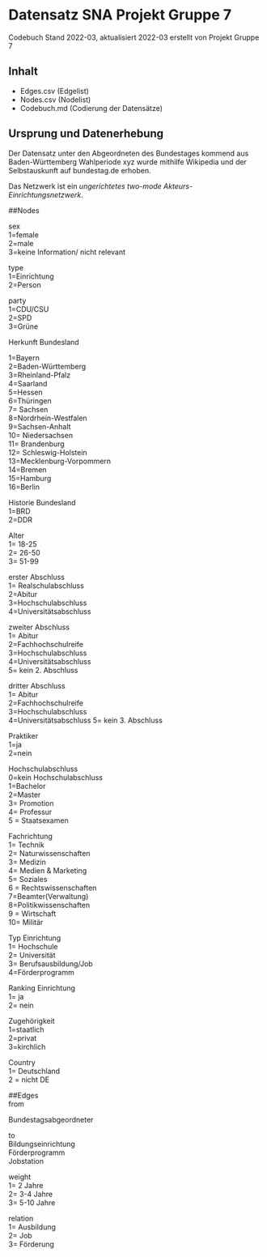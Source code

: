# Datensatz SNA Projekt Gruppe 7 #
Codebuch Stand 2022-03, aktualisiert 2022-03
erstellt von Projekt Gruppe 7 

## Inhalt
- Edges.csv (Edgelist)
- Nodes.csv (Nodelist)
- Codebuch.md (Codierung der Datensätze)

## Ursprung und Datenerhebung
Der Datensatz unter den Abgeordneten des Bundestages kommend aus Baden-Württemberg Wahlperiode xyz wurde mithilfe Wikipedia und der Selbstauskunft auf bundestag.de erhoben.

Das Netzwerk ist ein *ungerichtetes two-mode Akteurs-Einrichtungsnetzwerk*.


##Nodes

sex     
1=female	   
2=male	    
3=keine Information/ nicht relevant	   


type      
1=Einrichtung       
2=Person      

party      
1=CDU/CSU      
2=SPD     
3=Grüne     


Herkunft Bundesland    

1=Bayern       
2=Baden-Württemberg       
3=Rheinland-Pfalz       
4=Saarland       
5=Hessen        
6=Thüringen      
7= Sachsen      
8=Nordrhein-Westfalen     
9=Sachsen-Anhalt      
10= Niedersachsen      
11= Brandenburg     
12= Schleswig-Holstein      
13=Mecklenburg-Vorpommern         
14=Bremen        
15=Hamburg         
16=Berlin        

Historie Bundesland          
1=BRD       
2=DDR        


Alter        
1= 18-25       
2= 26-50      
3= 51-99         

erster Abschluss        
1= Realschulabschluss	    
2=Abitur	  
3=Hochschulabschluss	  
4=Universitätsabschluss	       

zweiter Abschluss        
1= Abitur	    
2=Fachhochschulreife	  
3=Hochschulabschluss	  
4=Universitätsabschluss 	      
5= kein 2. Abschluss      	

dritter Abschluss     
1= Abitur	   
2=Fachhochschulreife	  
3=Hochschulabschluss	
4=Universitätsabschluss	
5= kein 3. Abschluss	  

Praktiker         
1=ja      
2=nein      

Hochschulabschluss      
0=kein Hochschulabschluss      
1=Bachelor     
2=Master      
3= Promotion        
4= Professur        
5 = Staatsexamen         

Fachrichtung    
1= Technik	   
2= Naturwissenschaften	   
3= Medizin	   
4= Medien & Marketing	   
5= Soziales	     
6 = Rechtswissenschaften      
7=Beamter(Verwaltung)	   
8=Politikwissenschaften	    
9 = Wirtschaft	    
10= Militär	    


Typ Einrichtung      
1= Hochschule	  
2= Universität	  
3= Berufsausbildung/Job	    
4=Förderprogramm	    

Ranking Einrichtung      
1= ja     
2= nein      

Zugehörigkeit      
1=staatlich    
2=privat     
3=kirchlich   

Country     
1= Deutschland     
2 = nicht DE     



##Edges      
from	

Bundestagsabgeordneter	   

to	   
Bildungseinrichtung    
    Förderprogramm	      	
    Jobstation      
    
    
weight       
1= 2 Jahre     
2= 3-4 Jahre      
3= 5-10 Jahre       

relation     
1= Ausbildung      
2= Job      
3= Förderung      








